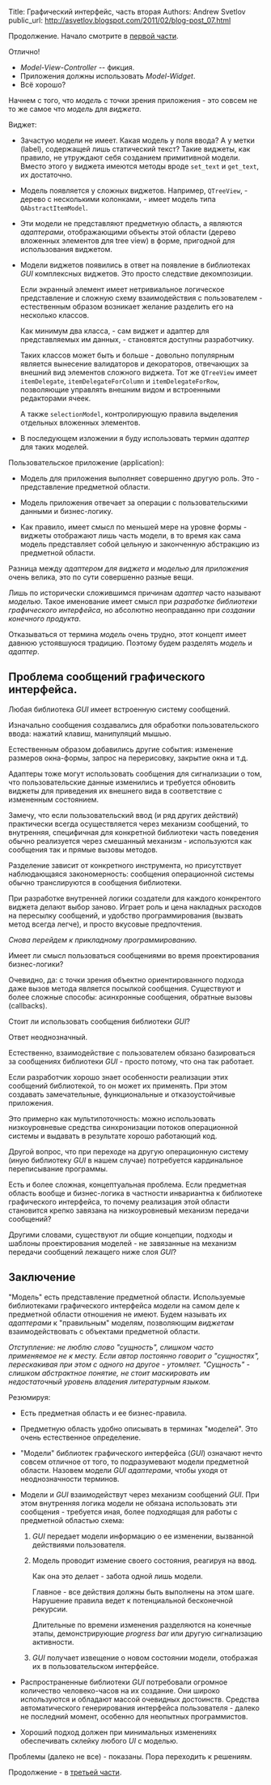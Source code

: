 Title: Графический интерфейс, часть вторая
Authors: Andrew Svetlov
public_url: http://asvetlov.blogspot.com/2011/02/blog-post_07.html

Продолжение. Начало смотрите в 
[первой части](http://asvetlov.blogspot.com/2011/02/blog-post_05.html).

Отлично! 

* _Model-View-Controller_ -- фикция.
* Приложения должны использовать _Model-Widget_.
* Всё хорошо?

Начнем с того, что _модель_ с точки зрения приложения - это совсем не то же
самое что _модель_ для _виджета_.

Виджет:

* Зачастую модели не имеет. Какая модель у поля ввода? А у метки (label), 
    содержащей лишь статический текст?
    Такие виджеты, как правило, не утруждают себя созданием примитивной
    модели. Вместо этого у виджета имеются методы вроде `set_text` и
    `get_text`, их достаточно.

* Модель появляется у сложных виджетов. Например, `QTreeView`, - дерево
    с несколькими колонками, - имеет модель типа `QAbstractItemModel`.

* Эти модели не представляют предметную область, а являются _адаптерами_,
    отображающими объекты этой области
    (дерево вложенных элементов для tree view)
    в форме, пригодной для использования виджетом.

* Модели виджетов появились в ответ на появление в библиотеках _GUI_
    комплексных виджетов. Это просто следствие декомпозиции.

    Если экранный элемент имеет нетривиальное логическое представление
    и сложную схему взаимодействия с пользователем - естественным образом
    возникает желание разделить его на несколько классов.

    Как минимум два класса, - сам виджет и адаптер 
    для представляемых им данных, - становятся доступны разработчику.

    Таких классов может быть и больше - довольно популярным является
    вынесение валидаторов и декораторов, отвечающих за внешний вид элементов
    сложного виджета. Тот же `QTreeView` имеет `itemDelegate`, 
    `itemDelegateForColumn` и `itemDelegateForRow`, позволяющие управлять
    внешним видом и встроенными редакторами ячеек.
    
    А также `selectionModel`,
    контролирующую правила выделения отдельных вложенных элементов.

* В последующем изложении я буду использовать термин *адаптер* для таких 
    моделей.

Пользовательское приложение (application):

* Модель для приложения выполняет совершенно другую роль. Это - представление
    предметной области.

* Модель приложения отвечает за операции с пользовательскими данными и 
    бизнес-логику.

* Как правило, имеет смысл по меньшей мере на уровне формы - виджеты отображают
    лишь часть модели, в то время как сама модель представляет собой
    цельную и законченную абстракцию из предметной области.

Разница между _адаптером для виджета_ и _моделью для приложения_ очень велика,
это по сути совершенно разные вещи. 

Лишь по исторически сложившимся причинам _адаптер_ часто называют _моделью_.
Такое именование имеет смысл при *разработке _библиотеки_ графического 
интерфейса*, но абсолютно неоправданно при *создании конечного продукта*.

Отказываться от термина _модель_ очень трудно, этот концепт имеет давнюю
устоявшуюся традицию. Поэтому будем разделять _модель_ и _адаптер_.

Проблема сообщений графического интерфейса.
-------------------------------------------

Любая библиотека _GUI_ имеет встроенную систему сообщений.

Изначально сообщения создавались для обработки пользовательского ввода:
нажатий клавиш, манипуляций мышью.

Естественным образом добавились другие события: изменение размеров окна-формы,
запрос на перерисовку, закрытие окна и т.д.

Адаптеры тоже могут использовать сообщения для сигнализации о том, 
что пользовательские данные изменились и требуется обновить виджеты для приведения
их внешнего вида в соответствие с измененным состоянием.

Замечу, что если пользовательский ввод (и ряд других действий) 
практически всегда осуществляется через
механизм сообщений, то внутренняя, специфичная для конкретной библиотеки часть
поведения обычно реализуется через смешанный механизм - используются как сообщения
так и прямые вызовы методов.

Разделение зависит от конкретного инструмента, но присутствует наблюдающаяся 
закономерность:
сообщения операционной системы обычно транслируются в сообщения библиотеки.

При разработке внутренней логики создатели для каждого конкрентого виджета делают
выбор заново. Играет роль и цена накладных расходов на пересылку сообщений,
и удобство программирования (вызвать метод всегда легче), и просто вкусовые
предпочтения.

*Снова перейдем к прикладному программированию.*

Имеет ли смысл пользоваться сообщениями во время проектирования бизнес-логики?

Очевидно, да: с точки зрения объектно ориентированного подхода даже вызов
метода является посылкой сообщения. 
Существуют и более сложные способы: асинхронные сообщения, 
обратные вызовы (callbacks).

Стоит ли использовать сообщения библиотеки _GUI_?

Ответ неоднозначный.

Естественно, взаимодействие с пользователем обязано базироваться за сообщениях
библиотеки _GUI_ - просто потому, что она так работает.

Если разработчик хорошо знает особенности реализации этих сообщений библиотекой,
то он может их применять. 
При этом создавать замечательные, функциональные и отказоустойчивые приложения.

Это примерно как мультипоточность: можно использовать низкоуровневые средства
синхронизации потоков операционной системы 
и выдавать в результате хорошо работающий код.

Другой вопрос, что при переходе на другую операционную систему (иную библиотеку
_GUI_ в нашем случае) потребуется кардинальное переписывание программы.

Есть и более сложная, концептуальная проблема. Если предметная область вообще
и бизнес-логика в частности инвариантна к библиотеке графического интерфейса,
то почему реализация этой области становится крепко завязана на низкоуровневый
механизм передачи сообщений?

Другими словами, существуют ли общие концепции, подходы и шаблоны проектирования
моделей - не завязанные на механизм передачи сообщений лежащего ниже слоя _GUI_?

Заключение
----------

"Модель" есть представление предметной области.
Используемые библиотеками графического интерфейса _модели_ на самом деле 
к предметной области отношения не имеют. Будем называть их _адаптерами_ 
к "правильным" моделям, позволяющим _виджетам_ взаимодействовать 
с объектами предметной области.

_Отступление: не люблю слово "сущность", слишком часто применяемое не к месту.
Если автор постоянно говорит о "сущностях", перескакивая при этом с одного 
на другое - утомляет. "Сущность" - слишком абстрактное понятие, 
не стоит маскировать им недостаточный уровень владения литературным языком._

Резюмируя:

* Есть предметная область и ее бизнес-правила.

* Предметную область удобно описывать в терминах "моделей".
    Это очень естественное определение.

* "Модели" библиотек графического интерфейса (_GUI_) означают нечто совсем
    отличное от того, то подразумевают модели предметной области.
    Назовем модели _GUI_ _адаптерами_, чтобы уходя от неоднозначности терминов.

* Модели и _GUI_ взаимодействут через механизм сообщений _GUI_.
    При этом внутренняя логика модели не обязана использовать эти сообщения -
    требуется иная, более подходящая для работы с предметной областью схема:

    1. _GUI_ передает модели информацию о ее изменении, вызванной действиями пользователя.
 
    2. Модель проводит измение своего состояния, реагируя на ввод.

        Как она это делает - забота одной лишь модели.

        Главное - все действия должны быть выполнены на этом шаге.
        Нарушение правила ведет к потенциальной бесконечной рекурсии.

        Длительные по времени изменения разделяются на конечные этапы,
        демонстрирующие _progress bar_ или другую сигнализацию активности.

    3. _GUI_ получает извещение о новом состоянии модели, 
        отображая их в пользовательском интерфейсе.

* Распространенные библиотеки _GUI_ потребовали огромное количество
    человеко-часов на их создание. Они широко используются и обладают массой
    очевидных достоинcтв. Средства автоматического генерирования интерфейса
    пользователя - далеко не последний момент, особенно для неопытных программистов.

* Хороший подход должен при минимальных изменениях обеспечивать склейку любого 
    _UI_ с моделью.

Проблемы (далеко не все) - показаны. Пора переходить к решениям.

Продолжение - в 
[третьей части](http://asvetlov.blogspot.com/2011/02/blog-post_08.html).
